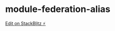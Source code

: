 # module-federation-alias

[Edit on StackBlitz ⚡️](https://stackblitz.com/edit/github-f36ynq-sndsgk)
